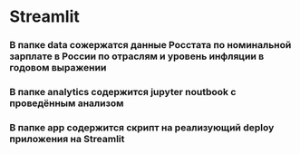 # Streamlit
### В папке data сожержатся данные Росстата по номинальной зарплате в России по отраслям и уровень инфляции в годовом выражении
### В папке analytics содержится jupyter noutbook с проведённым анализом
### В папке app содержится скрипт на реализующий deploy приложения на Streamlit
